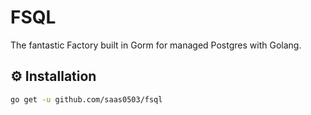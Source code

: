 # FSQL

The fantastic Factory built in Gorm for managed Postgres with Golang.

## ⚙️ Installation

```bash
go get -u github.com/saas0503/fsql
```